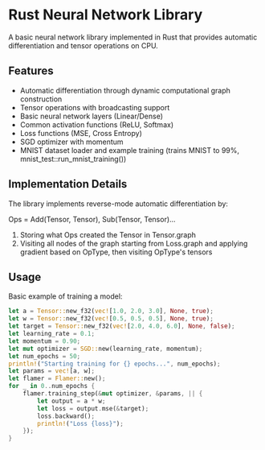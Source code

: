 # Rust Neural Network Library

A basic neural network library implemented in Rust that provides automatic differentiation and tensor operations on CPU.

## Features

- Automatic differentiation through dynamic computational graph construction
- Tensor operations with broadcasting support 
- Basic neural network layers (Linear/Dense)
- Common activation functions (ReLU, Softmax)
- Loss functions (MSE, Cross Entropy)
- SGD optimizer with momentum
- MNIST dataset loader and example training (trains MNIST to 99%, mnist_test::run_mnist_training())

## Implementation Details

The library implements reverse-mode automatic differentiation by:

Ops = Add(Tensor, Tensor), Sub(Tensor, Tensor)...
1. Storing what Ops created the Tensor in Tensor.graph
2. Visiting all nodes of the graph starting from Loss.graph and applying gradient based on OpType, then visiting OpType's tensors

## Usage

Basic example of training a model:

```rust
let a = Tensor::new_f32(vec![1.0, 2.0, 3.0], None, true);
let w = Tensor::new_f32(vec![0.5, 0.5, 0.5], None, true);
let target = Tensor::new_f32(vec![2.0, 4.0, 6.0], None, false);
let learning_rate = 0.1;
let momentum = 0.90;
let mut optimizer = SGD::new(learning_rate, momentum);
let num_epochs = 50;
println!("Starting training for {} epochs...", num_epochs);
let params = vec![a, w];
let flamer = Flamer::new();
for _ in 0..num_epochs {
    flamer.training_step(&mut optimizer, &params, || {
        let output = a * w;
        let loss = output.mse(&target);
        loss.backward();
        println!("Loss {loss}");
    });
}
```